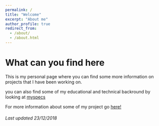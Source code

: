 ```yaml
---
permalink: /
title: "Welcome"
excerpt: "About me"
author_profile: true
redirect_from: 
  - /about/
  - /about.html
---
```


What can you find here
======
This is my personal page where you can find some more information on projects that I have been working on.

you can also find some of my educational and technical backround by looking at [myspecs](/cv)

For more information about some of my project go [here!](/portfolio)


###### Last updated 23/12/2018 